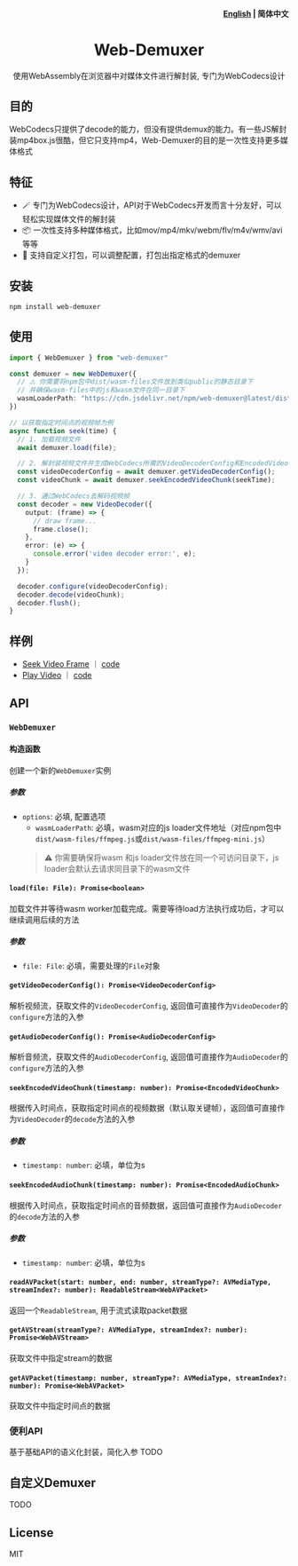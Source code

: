 <h4 align="right"><a href="https://github.com/ForeverSc/web-demuxer/blob/main/README.md">English</a> | <strong>简体中文</strong></h4>
<h1 align="center">Web-Demuxer</h1>
<p align="center">使用WebAssembly在浏览器中对媒体文件进行解封装, 专门为WebCodecs设计</p>

## 目的
WebCodecs只提供了decode的能力，但没有提供demux的能力。有一些JS解封装mp4box.js很酷，但它只支持mp4，Web-Demuxer的目的是一次性支持更多媒体格式

## 特征
- 🪄 专门为WebCodecs设计，API对于WebCodecs开发而言十分友好，可以轻松实现媒体文件的解封装
- 📦 一次性支持多种媒体格式，比如mov/mp4/mkv/webm/flv/m4v/wmv/avi等等
- 🧩 支持自定义打包，可以调整配置，打包出指定格式的demuxer

## 安装
```bash
npm install web-demuxer
```

## 使用
```typescript
import { WebDemuxer } from "web-demuxer"

const demuxer = new WebDemuxer({
  // ⚠️ 你需要将npm包中dist/wasm-files文件放到类似public的静态目录下
  // 并确保wasm-files中的js和wasm文件在同一目录下
  wasmLoaderPath: "https://cdn.jsdelivr.net/npm/web-demuxer@latest/dist/wasm-files/ffmpeg.js",
})

// 以获取指定时间点的视频帧为例
async function seek(time) {
  // 1. 加载视频文件
  await demuxer.load(file);

  // 2. 解封装视频文件并生成WebCodecs所需的VideoDecoderConfig和EncodedVideoChunk
  const videoDecoderConfig = await demuxer.getVideoDecoderConfig();
  const videoChunk = await demuxer.seekEncodedVideoChunk(seekTime);

  // 3. 通过WebCodecs去解码视频帧
  const decoder = new VideoDecoder({
    output: (frame) => {
      // draw frame...
      frame.close();
    },
    error: (e) => {
      console.error('video decoder error:', e);
    }
  });

  decoder.configure(videoDecoderConfig);
  decoder.decode(videoChunk);
  decoder.flush();
}
```

## 样例
- [Seek Video Frame](https://foreversc.github.io/web-demuxer/#example-seek) ｜ [code](https://github.com/ForeverSc/web-demuxer/blob/main/index.html#L96)
- [Play Video](https://foreversc.github.io/web-demuxer/#example-play) ｜ [code](https://github.com/ForeverSc/web-demuxer/blob/main/index.html#L123)

## API
### `WebDemuxer`
#### 构造函数
创建一个新的`WebDemuxer`实例

##### 参数
- `options`: 必填, 配置选项
  - `wasmLoaderPath`: 必填，wasm对应的js loader文件地址（对应npm包中`dist/wasm-files/ffmpeg.js`或`dist/wasm-files/ffmpeg-mini.js`）
  > ⚠️ 你需要确保将wasm 和js loader文件放在同一个可访问目录下，js loader会默认去请求同目录下的wasm文件

#### `load(file: File): Promise<boolean>`
加载文件并等待wasm worker加载完成。需要等待load方法执行成功后，才可以继续调用后续的方法

##### 参数
- `file: File`: 必填，需要处理的`File`对象

#### `getVideoDecoderConfig(): Promise<VideoDecoderConfig>`
解析视频流，获取文件的`VideoDecoderConfig`, 返回值可直接作为`VideoDecoder`的`configure`方法的入参

#### `getAudioDecoderConfig(): Promise<AudioDecoderConfig>`
解析音频流，获取文件的`AudioDecoderConfig`, 返回值可直接作为`AudioDecoder`的`configure`方法的入参

#### `seekEncodedVideoChunk(timestamp: number): Promise<EncodedVideoChunk>`
根据传入时间点，获取指定时间点的视频数据（默认取关键帧），返回值可直接作为`VideoDecoder`的`decode`方法的入参

##### 参数
- `timestamp: number`: 必填，单位为s

#### `seekEncodedAudioChunk(timestamp: number): Promise<EncodedAudioChunk>`
根据传入时间点，获取指定时间点的音频数据，返回值可直接作为`AudioDecoder`的`decode`方法的入参

##### 参数
- `timestamp: number`: 必填，单位为s

#### `readAVPacket(start: number, end: number, streamType?: AVMediaType, streamIndex?: number): ReadableStream<WebAVPacket>`
返回一个`ReadableStream`, 用于流式读取packet数据

#### `getAVStream(streamType?: AVMediaType, streamIndex?: number): Promise<WebAVStream>`
获取文件中指定stream的数据

#### `getAVPacket(timestamp: number, streamType?: AVMediaType, streamIndex?: number): Promise<WebAVPacket>`
获取文件中指定时间点的数据

### 便利API
基于基础API的语义化封装，简化入参
TODO

## 自定义Demuxer
TODO

## License
MIT
